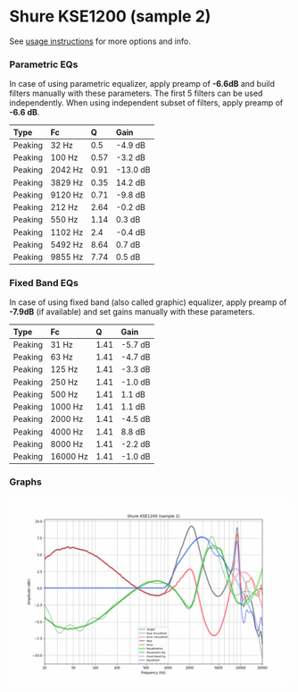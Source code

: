 # Shure KSE1200 (sample 2)
See [usage instructions](https://github.com/jaakkopasanen/AutoEq#usage) for more options and info.

### Parametric EQs
In case of using parametric equalizer, apply preamp of **-6.6dB** and build filters manually
with these parameters. The first 5 filters can be used independently.
When using independent subset of filters, apply preamp of **-6.6 dB**.

| Type    | Fc      |    Q | Gain     |
|:--------|:--------|:-----|:---------|
| Peaking | 32 Hz   | 0.5  | -4.9 dB  |
| Peaking | 100 Hz  | 0.57 | -3.2 dB  |
| Peaking | 2042 Hz | 0.91 | -13.0 dB |
| Peaking | 3829 Hz | 0.35 | 14.2 dB  |
| Peaking | 9120 Hz | 0.71 | -9.8 dB  |
| Peaking | 212 Hz  | 2.64 | -0.2 dB  |
| Peaking | 550 Hz  | 1.14 | 0.3 dB   |
| Peaking | 1102 Hz | 2.4  | -0.4 dB  |
| Peaking | 5492 Hz | 8.64 | 0.7 dB   |
| Peaking | 9855 Hz | 7.74 | 0.5 dB   |

### Fixed Band EQs
In case of using fixed band (also called graphic) equalizer, apply preamp of **-7.9dB**
(if available) and set gains manually with these parameters.

| Type    | Fc       |    Q | Gain    |
|:--------|:---------|:-----|:--------|
| Peaking | 31 Hz    | 1.41 | -5.7 dB |
| Peaking | 63 Hz    | 1.41 | -4.7 dB |
| Peaking | 125 Hz   | 1.41 | -3.3 dB |
| Peaking | 250 Hz   | 1.41 | -1.0 dB |
| Peaking | 500 Hz   | 1.41 | 1.1 dB  |
| Peaking | 1000 Hz  | 1.41 | 1.1 dB  |
| Peaking | 2000 Hz  | 1.41 | -4.5 dB |
| Peaking | 4000 Hz  | 1.41 | 8.8 dB  |
| Peaking | 8000 Hz  | 1.41 | -2.2 dB |
| Peaking | 16000 Hz | 1.41 | -1.0 dB |

### Graphs
![](./Shure%20KSE1200%20(sample%202).png)